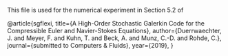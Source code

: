 This file is used for the numerical experiment in Section 5.2 of 

@article{sgflexi, title={A High-Order Stochastic Galerkin Code for the Compressible Euler and Navier-Stokes Equations},
author={Duerrwaechter, J. and Meyer, F. and Kuhn, T. and Beck, A. and Munz, C.-D. and Rohde, C.},
journal={submitted to Computers & Fluids}, 
year={2019}, }
